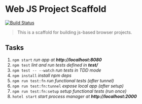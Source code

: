 # Web JS Project Scaffold

[![Build Status](https://travis-ci.org/bbmoz/webjs-project-scaffold.svg?branch=master)](https://travis-ci.org/bbmoz/webjs-project-scaffold)

> This is a scaffold for building js-based browser projects.

## Tasks
1. `npm start`                *run app at **http://localhost:8080***
1. `npm test`                 *lint and run tests defined in **test/***
1. `npm test -- --watch`      *run tests in TDD mode*
1. `npm install`              *install npm deps*
1. `npm run test:fn`          *run functional tests (after tunnel)*
1. `npm run test:fn:tunnel`   *expose local app (after setup)*
1. `npm run test:fn:setup`    *setup functional tests (run once)*
1. `hotel start`              *start process manager at **http://localhost:2000***
